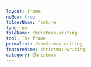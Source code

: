 ```yaml
---
layout: frame
noBox: true
folderName: feature
lang: en
fileName: christmas-writing
tool: The frame
permalink: /christmas-writing
featureName: christmas-writing
category: Christmas
---
```

